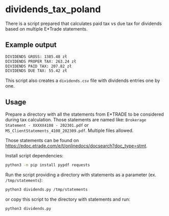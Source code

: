 # dividends_tax_poland

There is a script prepared that calculates paid tax vs due tax for dividends
based on multiple E*Trade statements.

## Example output

```txt
DIVIDENDS GROSS: 1385.48 zł
DIVIDENDS PROPER TAX: 263.24 zł
DIVIDENDS PAID TAX: 207.82 zł
DIVIDENDS DUE TAX: 55.42 zł
```

This script also creates a `dividends.csv` file with dividends entries one by one.

## Usage

Prepare a directory with all the statements from E*TRADE to be considered during tax calculation.
Those statements are named like: `Brokerage Statement - XXXXX4108 - 202301.pdf`
or `MS_ClientStatements_4108_202309.pdf`. Multiple files allowed.

Those statements can be found on <https://edoc.etrade.com/e/t/onlinedocs/docsearch?doc_type=stmt>.

Install script dependencies:

```bash
python3 -m pip install pypdf requests
```

Run the script providing a directory with statements as a parameter (ex. `/tmp/statements`):

```bash
python3 dividends.py /tmp/statements
```

or copy this script to the directory with statements and run:

```bash
python3 dividends.py
```
